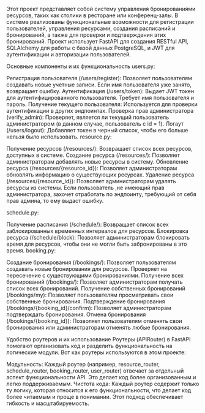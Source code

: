 Этот проект представляет собой систему управления бронированиями ресурсов, таких как столики в ресторане или конференц-залы. В системе реализованы функциональные возможности для регистрации пользователей, управления ресурсами, создания расписаний и бронирований, а также для проверки и подтверждения этих бронирований. Проект использует FastAPI для создания RESTful API, SQLAlchemy для работы с базой данных PostgreSQL, и JWT для аутентификации и авторизации пользователей.

Основные компоненты и их функциональность
users.py:

Регистрация пользователя (/users/register): Позволяет пользователям создавать новые учетные записи. Если имя пользователя уже занято, возвращает ошибку.
Аутентификация (/users/token): Выдает JWT токен для аутентифицированного пользователя. Требует имя пользователя и пароль.
Получение текущего пользователя: Используется для проверки аутентификации в других эндпоинтах.
Проверка прав администратора (verify_admin): Проверяет, является ли текущий пользователь администратором (в данном случае, пользователь с id = 1).
Логаут (/users/logout): Добавляет токен в черный список, чтобы его больше нельзя было использовать.
resource.py:

Получение ресурсов (/resources/): Возвращает список всех ресурсов, доступных в системе.
Создание ресурса (/resources/): Позволяет администраторам добавлять новые ресурсы в систему.
Обновление ресурса (/resources/{resource_id}): Позволяет администраторам обновлять информацию о существующих ресурсах.
Удаление ресурса (/resources/{resource_id}): Позволяет администраторам удалять ресурсы из системы.
Если пользователь ,не имеющий прав администратора, захочет отработать по эндпоинту, требующий от себя прав админа, то ему выдаст ошибку.

schedule.py:

Получение расписания (/schedule/): Возвращает список всех заблокированных временных интервалов для ресурсов.
Блокировка ресурса (/schedule/block): Позволяет администраторам блокировать время для ресурсов, чтобы они не могли быть забронированы в это время.
booking.py:

Создание бронирования (/bookings/): Позволяет пользователям создавать новые бронирования для ресурсов. Проверяет на пересечение с существующими бронированиями.
Получение всех бронирований (/bookings/): Позволяет администраторам получать список всех бронирований.
Получение собственных бронирований (/bookings/my): Позволяет пользователям просматривать свои собственные бронирования.
Подтверждение бронирования (/bookings/{booking_id}/confirm): Позволяет администраторам подтверждать бронирования.
Отмена бронирования (/bookings/{booking_id}): Позволяет пользователям отменять свои бронирования или администраторам отменять любые бронирования.


Удобство роутеров и их использование
Роутеры (APIRouter) в FastAPI помогают организовать код и разделить функциональность на логические модули. Вот как роутеры используются в этом проекте:

Модульность: Каждый роутер (например, resource_router, schedule_router, booking_router, user_router) отвечает за отдельный аспект функциональности API. Это делает код более организованным и легко поддерживаемым.
Чистота кода: Каждый роутер содержит только ту логику, которая относится к его функциональности, что делает код более читаемым и проще в понимании. Этот подход обеспечивает гибкость и масштабируемость.

